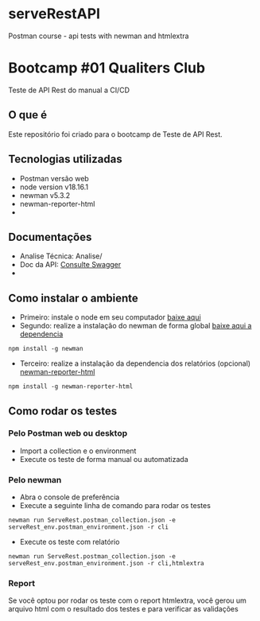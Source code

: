 # serveRestAPI
Postman course - api tests with newman and htmlextra

# Bootcamp #01 Qualiters Club
Teste de API Rest do manual a CI/CD
## O que é
Este repositório foi criado para o bootcamp de Teste de API Rest.

## Tecnologias utilizadas
- Postman versão web
- node version v18.16.1
- newman v5.3.2
- newman-reporter-html
- 
## Documentações
- Analise Técnica: Analise/
- Doc da API: [Consulte Swagger](https://serverest.dev/#/)
- 
## Como instalar o ambiente
- Primeiro: instale o node em seu computador [baixe aqui](https://nodejs.org/en/download)
- Segundo: realize a instalação do newman de forma global [baixe aqui a dependencia](https://www.npmjs.com/package/newman)
```
npm install -g newman
```
- Terceiro: realize a instalação da dependencia dos relatórios (opcional) [newman-reporter-html
](https://www.npmjs.com/package/newman-reporter-html)
```
npm install -g newman-reporter-html
```
## Como rodar os testes
### Pelo Postman web ou desktop
- Import a collection e o environment
- Execute os teste de forma manual ou automatizada
### Pelo newman
- Abra o console de preferência
- Execute a seguinte linha de comando para rodar os testes
```
newman run ServeRest.postman_collection.json -e serveRest_env.postman_environment.json -r cli
```
- Execute os teste com relatório
```
newman run ServeRest.postman_collection.json -e serveRest_env.postman_environment.json -r cli,htmlextra
```
### Report
Se você optou por rodar os teste com o report htmlextra, você gerou um arquivo html com o resultado dos testes e para verificar as validações
